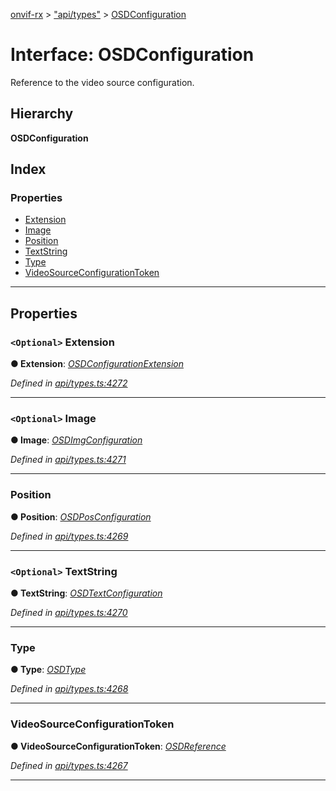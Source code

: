 [onvif-rx](../README.md) > ["api/types"](../modules/_api_types_.md) > [OSDConfiguration](../interfaces/_api_types_.osdconfiguration.md)

# Interface: OSDConfiguration

Reference to the video source configuration.

## Hierarchy

**OSDConfiguration**

## Index

### Properties

* [Extension](_api_types_.osdconfiguration.md#extension)
* [Image](_api_types_.osdconfiguration.md#image)
* [Position](_api_types_.osdconfiguration.md#position)
* [TextString](_api_types_.osdconfiguration.md#textstring)
* [Type](_api_types_.osdconfiguration.md#type)
* [VideoSourceConfigurationToken](_api_types_.osdconfiguration.md#videosourceconfigurationtoken)

---

## Properties

<a id="extension"></a>

### `<Optional>` Extension

**● Extension**: *[OSDConfigurationExtension](_api_types_.osdconfigurationextension.md)*

*Defined in [api/types.ts:4272](https://github.com/patrickmichalina/onvif-rx/blob/f117e44/src/api/types.ts#L4272)*

___
<a id="image"></a>

### `<Optional>` Image

**● Image**: *[OSDImgConfiguration](_api_types_.osdimgconfiguration.md)*

*Defined in [api/types.ts:4271](https://github.com/patrickmichalina/onvif-rx/blob/f117e44/src/api/types.ts#L4271)*

___
<a id="position"></a>

###  Position

**● Position**: *[OSDPosConfiguration](_api_types_.osdposconfiguration.md)*

*Defined in [api/types.ts:4269](https://github.com/patrickmichalina/onvif-rx/blob/f117e44/src/api/types.ts#L4269)*

___
<a id="textstring"></a>

### `<Optional>` TextString

**● TextString**: *[OSDTextConfiguration](_api_types_.osdtextconfiguration.md)*

*Defined in [api/types.ts:4270](https://github.com/patrickmichalina/onvif-rx/blob/f117e44/src/api/types.ts#L4270)*

___
<a id="type"></a>

###  Type

**● Type**: *[OSDType](../enums/_api_types_.osdtype.md)*

*Defined in [api/types.ts:4268](https://github.com/patrickmichalina/onvif-rx/blob/f117e44/src/api/types.ts#L4268)*

___
<a id="videosourceconfigurationtoken"></a>

###  VideoSourceConfigurationToken

**● VideoSourceConfigurationToken**: *[OSDReference](_api_types_.osdreference.md)*

*Defined in [api/types.ts:4267](https://github.com/patrickmichalina/onvif-rx/blob/f117e44/src/api/types.ts#L4267)*

___

